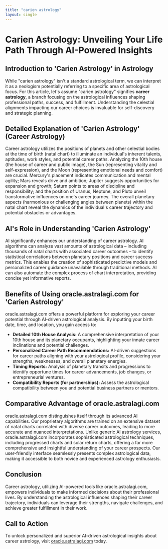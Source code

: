 ```yaml
---
title: "carien astrology"
layout: single
---
```


# Carien Astrology: Unveiling Your Life Path Through AI-Powered Insights

## Introduction to 'Carien Astrology' in Astrology

While "carien astrology" isn't a standard astrological term, we can interpret it as a neologism potentially referring to a specific area of astrological focus.  For this article, let's assume "carien astrology" signifies **career astrology**, a branch focusing on the astrological influences shaping professional paths, success, and fulfillment.  Understanding the celestial alignments impacting our career choices is invaluable for self-discovery and strategic planning.

## Detailed Explanation of 'Carien Astrology' (Career Astrology)

Career astrology utilizes the positions of planets and other celestial bodies at the time of birth (natal chart) to illuminate an individual's inherent talents, aptitudes, work styles, and potential career paths.  Analyzing the 10th house (the house of career and public image), the Sun (representing vitality and self-expression), and the Moon (representing emotional needs and comfort) are crucial.  Mercury's placement indicates communication and mental agility; Mars reveals drive and ambition; Jupiter suggests opportunities for expansion and growth; Saturn points to areas of discipline and responsibility; and the position of Uranus, Neptune, and Pluto unveil transformative influences on one's career journey.  The overall planetary aspects (harmonious or challenging angles between planets) within the natal chart reveal the dynamics of the individual's career trajectory and potential obstacles or advantages.


## AI's Role in Understanding 'Carien Astrology'

AI significantly enhances our understanding of career astrology.  AI algorithms can analyze vast amounts of astrological data – including thousands of natal charts with associated career outcomes – to identify statistical correlations between planetary positions and career success metrics. This enables the creation of sophisticated predictive models and personalized career guidance unavailable through traditional methods. AI can also automate the complex process of chart interpretation, providing concise yet informative reports.

## Benefits of Using oracle.astralagi.com for 'Carien Astrology'

oracle.astralagi.com offers a powerful platform for exploring your career potential through AI-driven astrological analysis.  By inputting your birth date, time, and location, you gain access to:

*   **Detailed 10th House Analysis:**  A comprehensive interpretation of your 10th house and its planetary occupants, highlighting your innate career inclinations and potential challenges.
*   **Personalized Career Path Recommendations:**  AI-driven suggestions for career paths aligning with your astrological profile, considering your strengths, weaknesses, and overall planetary energies.
*   **Timing Reports:**  Analysis of planetary transits and progressions to identify opportune times for career advancements, job changes, or entrepreneurial ventures.
*   **Compatibility Reports (for partnerships):**  Assess the astrological compatibility between you and potential business partners or mentors.

## Comparative Advantage of oracle.astralagi.com

oracle.astralagi.com distinguishes itself through its advanced AI capabilities.  Our proprietary algorithms are trained on an extensive dataset of natal charts correlated with diverse career outcomes, leading to more accurate and nuanced interpretations.  Unlike generic AI astrology services, oracle.astralagi.com incorporates sophisticated astrological techniques, including progressed charts and solar return charts, offering a far more comprehensive and insightful understanding of your career prospects.  Our user-friendly interface seamlessly presents complex astrological data, making it accessible to both novice and experienced astrology enthusiasts.


## Conclusion

Career astrology, utilizing AI-powered tools like oracle.astralagi.com, empowers individuals to make informed decisions about their professional lives. By understanding the astrological influences shaping their career trajectory, individuals can leverage their strengths, navigate challenges, and achieve greater fulfillment in their work.

## Call to Action

To unlock personalized and superior AI-driven astrological insights about career astrology, visit [oracle.astralagi.com](https://oracle.astralagi.com) today.